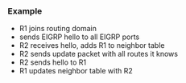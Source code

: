 ### Example
- R1 joins routing domain
- sends EIGRP hello to all EIGRP ports
- R2 receives hello, adds R1 to neighbor table
- R2 sends update packet with all routes it knows
- R2 sends hello to R1
- R1 updates neighbor table with R2
